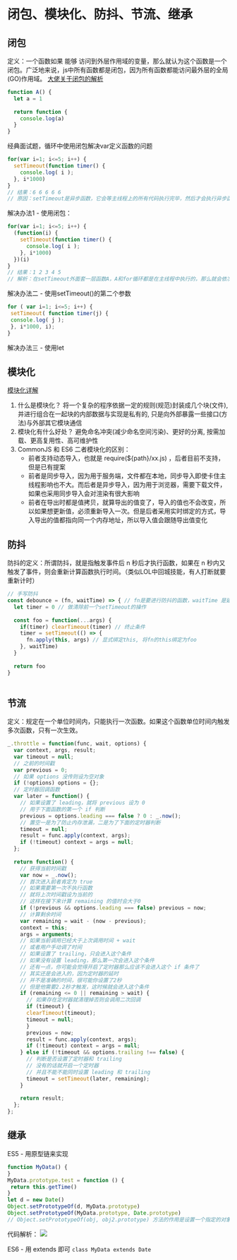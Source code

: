 # 闭包、模块化、防抖、节流、继承
## 闭包
定义：一个函数如果 能够 访问到外层作用域的变量，那么就认为这个函数是一个闭包。广泛地来说，js中所有函数都是闭包，因为所有函数都能访问最外层的全局(GO)作用域。
[大佬关于闭包的解析](https://blog.csdn.net/weixin_43789897/article/details/85210069)    
```js
function A() {    
  let a = 1
    
  return function {    
    console.log(a)    
  }    
}    
```    
经典面试题，循环中使用闭包解决var定义函数的问题
```js
for(var i=1; i<=5; i++) {    
  setTimeout(function timer() {    
    console.log( i );     
  }, i*1000)    
}    
// 结果：6 6 6 6 6
// 原因：setTimeout是异步函数，它会等主线程上的所有代码执行完毕，然后才会执行异步函数。不理解可以看上面大佬的解析
```    
解决办法1 - 使用闭包：
```js
for(var i=1; i<=5; i++) {    
  (function(i) {     
    setTimeout(function timer() {    
      console.log( i );     
    }, i*1000)    
  })(i)    
}    
// 结果：1 2 3 4 5
// 解析：在setTimeout外面套一层函数A，A和for循环都是在主线程中执行的，那么就会依次执行每一个i的情况。
```    
    
解决办法二 - 使用setTimeout()的第二个参数
```js
for ( var i=1; i<=5; i++) {    
 setTimeout( function timer(j) {    
 console.log( j );    
 }, i*1000, i);    
}    
```    
解决办法三 - 使用let
    
## 模块化
[模块化详解](https://juejin.cn/post/6844903744518389768#heading-38)    
1. 什么是模块化？
将一个复杂的程序依据一定的规则(规范)封装成几个块(文件), 并进行组合在一起块的内部数据与实现是私有的, 只是向外部暴露一些接口(方法)与外部其它模块通信
2. 模块化有什么好处？
避免命名冲突(减少命名空间污染)、更好的分离, 按需加载、更高复用性、高可维护性
3. CommonJS 和 ES6 二者模块化的区别：
   - 前者⽀持动态导⼊，也就是 require(${path}/xx.js) ，后者⽬前不⽀持，但是已有提案
   - 前者是同步导⼊，因为⽤于服务端，⽂件都在本地，同步导⼊即使卡住主线程影响也不⼤。⽽后者是异步导⼊，因为⽤于浏览器，需要下载⽂件，如果也采⽤同步导⼊会对渲染有很⼤影响
   - 前者在导出时都是值拷⻉，就算导出的值变了，导⼊的值也不会改变，所以如果想更新值，必须重新导⼊⼀次。但是后者采⽤实时绑定的⽅式，导⼊导出的值都指向同⼀个内存地址，所以导⼊值会跟随导出值变化
    
## 防抖
防抖的定义：所谓防抖，就是指触发事件后 n 秒后才执行函数，如果在 n 秒内又触发了事件，则会重新计算函数执行时间。（类似LOL中回城技能，有人打断就要重新计时）
```js
// 手写防抖
const debounce = (fn, waitTime) => { // fn是要进行防抖的函数，waitTime 是延迟执行的时间
  let timer = 0 // 做清除前一个setTimeout的操作
    
  const foo = function(...args) {    
    if(timer) clearTimeout(timer) // 终止条件
    timer = setTimeout(() => {     
      fn.apply(this, args) // 显式绑定this, 将fn的this绑定为foo
    }, waitTime)    
  }    
    
  return foo
}    
    
```    
    
## 节流
定义：规定在一个单位时间内，只能执行一次函数。如果这个函数单位时间内触发多次函数，只有一次生效。
```js
_.throttle = function(func, wait, options) {    
  var context, args, result;    
  var timeout = null;    
  // 之前的时间戳
  var previous = 0;    
  // 如果 options 没传则设为空对象
  if (!options) options = {};    
  // 定时器回调函数
  var later = function() {    
    // 如果设置了 leading，就将 previous 设为 0
    // ⽤于下⾯函数的第⼀个 if 判断
    previous = options.leading === false ? 0 : _.now();    
    // 置空⼀是为了防⽌内存泄漏，⼆是为了下⾯的定时器判断
    timeout = null;    
    result = func.apply(context, args);    
    if (!timeout) context = args = null;    
  };    
    
  return function() {    
    // 获得当前时间戳
    var now = _.now();    
    // ⾸次进⼊前者肯定为 true
    // 如果需要第⼀次不执⾏函数
    // 就将上次时间戳设为当前的
    // 这样在接下来计算 remaining 的值时会⼤于0
    if (!previous && options.leading === false) previous = now;    
    // 计算剩余时间
    var remaining = wait - (now - previous);    
    context = this;    
    args = arguments;    
    // 如果当前调⽤已经⼤于上次调⽤时间 + wait
    // 或者⽤户⼿动调了时间
    // 如果设置了 trailing，只会进⼊这个条件
    // 如果没有设置 leading，那么第⼀次会进⼊这个条件
    // 还有⼀点，你可能会觉得开启了定时器那么应该不会进⼊这个 if 条件了
    // 其实还是会进⼊的，因为定时器的延时
    // 并不是准确的时间，很可能你设置了2秒
    // 但是他需要2.2秒才触发，这时候就会进⼊这个条件
    if (remaining <= 0 || remaining > wait) {    
      // 如果存在定时器就清理掉否则会调⽤⼆次回调
      if (timeout) {    
      clearTimeout(timeout);    
      timeout = null;    
      }    
      previous = now;    
      result = func.apply(context, args);    
      if (!timeout) context = args = null;    
    } else if (!timeout && options.trailing !== false) {    
      // 判断是否设置了定时器和 trailing
      // 没有的话就开启⼀个定时器
      // 并且不能不能同时设置 leading 和 trailing
      timeout = setTimeout(later, remaining);    
    }    
        
    return result;    
  };    
};    
```    
    
## 继承
ES5 - 用原型链来实现
```js
function MyData() {    
}    
MyData.prototype.test = function () {    
 return this.getTime()    
}    
let d = new Date()    
Object.setPrototypeOf(d, MyData.prototype)    
Object.setPrototypeOf(MyData.prototype, Date.prototype)    
// Object.setPrototypeOf(obj, obj2.prototype) 方法的作用是设置一个指定的对象的原型到另一个对象.这里的效果是将obj指向原型对象的指针指向obj2.prototype对象。
```    
代码解析：
![](https://cdn.jsdelivr.net/gh/jsdevin/imgBed/img/202206040053817.png)    
    
ES6 - 用 extends 即可
`class MyData extends Date`    